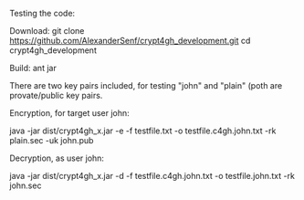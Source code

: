 Testing the code:

Download: git clone https://github.com/AlexanderSenf/crypt4gh_development.git
cd crypt4gh_development

Build: ant jar

There are two key pairs included, for testing "john" and "plain" (poth are provate/public key pairs.

Encryption, for target user john:

java -jar dist/crypt4gh_x.jar -e -f testfile.txt -o testfile.c4gh.john.txt -rk  plain.sec -uk john.pub

Decryption, as user john:

java -jar dist/crypt4gh_x.jar -d -f testfile.c4gh.john.txt -o testfile.john.txt -rk john.sec

